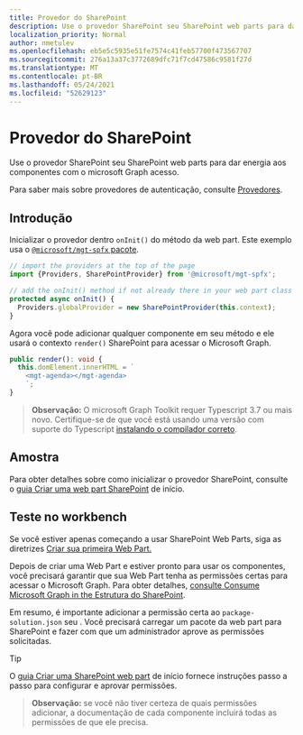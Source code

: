 ```yaml
---
title: Provedor do SharePoint
description: Use o provedor SharePoint seu SharePoint web parts para dar energia aos componentes com o microsoft Graph acesso.
localization_priority: Normal
author: nmetulev
ms.openlocfilehash: eb5e5c5935e51fe7574c41feb57700f473567707
ms.sourcegitcommit: 276a13a37c3772689dfc71f7cd47586c9581f27d
ms.translationtype: MT
ms.contentlocale: pt-BR
ms.lasthandoff: 05/24/2021
ms.locfileid: "52629123"
---
```

# <a name="sharepoint-provider"></a>Provedor do SharePoint

Use o provedor SharePoint seu SharePoint web parts para dar energia aos componentes com o microsoft Graph acesso.

Para saber mais sobre provedores de autenticação, consulte [Provedores](./providers.md).

## <a name="get-started"></a>Introdução

Inicializar o provedor dentro `onInit()` do método da web part. Este exemplo usa o [ `@microsoft/mgt-spfx` pacote](../get-started/mgt-spfx.md).

```ts
// import the providers at the top of the page
import {Providers, SharePointProvider} from '@microsoft/mgt-spfx';

// add the onInit() method if not already there in your web part class
protected async onInit() {
  Providers.globalProvider = new SharePointProvider(this.context);
}
```

Agora você pode adicionar qualquer componente em seu método e ele usará o contexto `render()` SharePoint para acessar o Microsoft Graph.

```ts
public render(): void {
  this.domElement.innerHTML = `
    <mgt-agenda></mgt-agenda>
    `;
}
```

>**Observação:** O microsoft Graph Toolkit requer Typescript 3.7 ou mais novo. Certifique-se de que você está usando uma versão com suporte do Typescript [instalando o compilador correto](https://github.com/SharePoint/sp-dev-docs/wiki/SharePoint-Framework-v1.8-release-notes#support-for-typescript-27-29-and-3x).

## <a name="sample"></a>Amostra

Para obter detalhes sobre como inicializar o provedor SharePoint, consulte o [guia Criar uma web part SharePoint](../get-started/build-a-sharepoint-web-part.md) de início.

## <a name="test-in-the-workbench"></a>Teste no workbench

Se você estiver apenas começando a usar SharePoint Web Parts, siga as diretrizes [Criar sua primeira Web Part.](/sharepoint/dev/spfx/web-parts/get-started/build-a-hello-world-web-part)

Depois de criar uma Web Part e estiver pronto para usar os componentes, você precisará garantir que sua Web Part tenha as permissões certas para acessar o Microsoft Graph. Para obter detalhes, [consulte Consume Microsoft Graph in the Estrutura do SharePoint](/sharepoint/dev/spfx/use-aad-tutorial).

Em resumo, é importante adicionar a permissão certa ao `package-solution.json` seu . Você precisará carregar um pacote da web part para SharePoint e fazer com que um administrador aprove as permissões solicitadas.

>[!TIP]
>O [guia Criar uma SharePoint web part](../get-started/build-a-sharepoint-web-part.md#configure-permissions) de início fornece instruções passo a passo para configurar e aprovar permissões.

>**Observação:** se você não tiver certeza de quais permissões adicionar, a documentação de cada componente incluirá todas as permissões de que ele precisa.